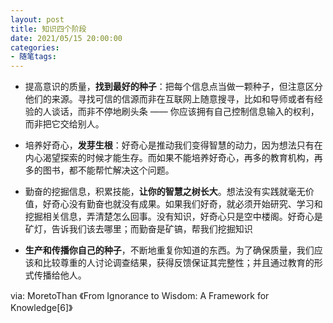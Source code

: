 ```yaml
---
layout: post
title: 知识四个阶段
date: 2021/05/15 20:00:00
categories:
- 随笔tags:
---
```


- 提高意识的质量，**找到最好的种子**：把每个信息点当做一颗种子，但注意区分他们的来源。寻找可信的信源而非在互联网上随意搜寻，比如和导师或者有经验的人谈话，而非不停地刷头条 —— 你应该拥有自己控制信息输入的权利，而非把它交给别人。

- 培养好奇心，**发芽生根**：好奇心是推动我们变得智慧的动力，因为想法只有在内心渴望探索的时候才能生存。而如果不能培养好奇心，再多的教育机构，再多的图书，都不能帮忙解决这个问题。

- 勤奋的挖掘信息，积累技能，**让你的智慧之树长大**。想法没有实践就毫无价值，好奇心没有勤奋也就没有成果。如果我们好奇，就必须开始研究、学习和挖掘相关信息，弄清楚怎么回事。没有知识，好奇心只是空中楼阁。好奇心是矿灯，告诉我们该去哪里；而勤奋是矿镐，帮我们挖掘知识

- **生产和传播你自己的种子**，不断地重复你知道的东西。为了确保质量，我们应该和比较尊重的人讨论调查结果，获得反馈保证其完整性；并且通过教育的形式传播给他人。

via: MoretoThan 《From Ignorance to Wisdom: A Framework for Knowledge[6]》 